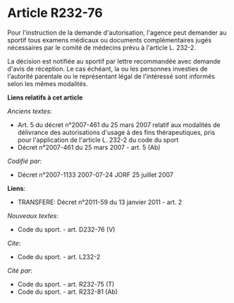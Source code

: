 # Article R232-76

Pour l'instruction de la demande d'autorisation, l'agence peut demander au sportif tous examens médicaux ou documents
complémentaires jugés nécessaires par le comité de médecins prévu à l'article L. 232-2.

La décision est notifiée au sportif par lettre recommandée avec demande d'avis de réception. Le cas échéant, la ou les
personnes investies de l'autorité parentale ou le représentant légal de l'intéressé sont informés selon les mêmes modalités.

**Liens relatifs à cet article**

_Anciens textes_:

  - Art. 5 du décret n°2007-461 du 25 mars 2007 relatif aux modalités de délivrance des autorisations d'usage à des fins thérapeutiques, pris pour l'application de l'article L. 232-2 du code du sport
  - Décret n°2007-461 du 25 mars 2007 - art. 5 (Ab)

_Codifié par_:

  - Décret n°2007-1133 2007-07-24 JORF 25 juillet 2007

**Liens**:

  - TRANSFERE: Décret n°2011-59 du 13 janvier 2011 - art. 2

_Nouveaux textes_:

  - Code du sport. - art. D232-76 (V)

_Cite_:

  - Code du sport. - art. L232-2

_Cité par_:

  - Code du sport. - art. R232-75 (T)
  - Code du sport. - art. R232-81 (Ab)
